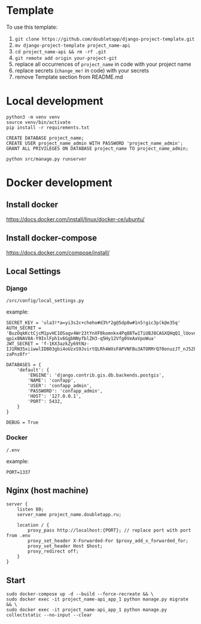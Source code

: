 # Template
To use this template:
1. `git clone https://github.com/doubletapp/django-project-template.git`
2. `mv django-project-template project_name-api`
3. `cd project_name-api && rm -rf .git`
4. `git remote add origin your-project-git`
5. replace all occurrences of `project_name` in code with your project name
6. replace secrets (`change_me!` in code) with your secrets
7. remove Template section from README.md


# Local development
```
python3 -m venv venv
source venv/bin/activate
pip install -r requirements.txt
```

```
CREATE DATABASE project_name;
CREATE USER project_name_admin WITH PASSWORD 'project_name_admin';
GRANT ALL PRIVILEGES ON DATABASE project_name TO project_name_admin;
```

```
python src/manage.py runserver
```

# Docker development
## Install docker
https://docs.docker.com/install/linux/docker-ce/ubuntu/

## Install docker-compose
https://docs.docker.com/compose/install/

## Local Settings
### Django
```
/src/config/local_settings.py
```
example:
```
SECRET_KEY = 'ula3!*a=yi3s2c+cheho#d3%*2g@5dp8w#1n5!gic3p(k@e35q'
AUTH_SECRET = 'BuzOqkKctCjcM1pvHC1OSagv4Wr23tYnXF0komnkx4Pq88Tw1TiUBJ8CAGXQHqQ1_lUovnnl-qpix8NAV8A-Y9InlFph1v6GgbNNyfblZH3-q5Hy12Vfg0VeAaVpoWua'
JWT_SECRET = 'f-1KX3azkZy69tNz-IJ1RN35xiiwwlIDB03gbi4oUzxS9JvirtQLRh4WXsFAPVNFBu3ATORMrQ70onuzJT_nJ52kTNyQtPBCEYdvgrOrbUKeyoGTnf7m7Cx-zaPnz8fr'

DATABASES = {
    'default': {
        'ENGINE': 'django.contrib.gis.db.backends.postgis',
        'NAME': 'confapp',
        'USER': 'confapp_admin',
        'PASSWORD': 'confapp_admin',
        'HOST': '127.0.0.1',
        'PORT': 5432,
    }
}

DEBUG = True
```

### Docker
```
/.env
```
example:
```
PORT=1337
```

## Nginx (host machine)
```
server {
    listen 80;
    server_name project_name.doubletapp.ru;

    location / {
        proxy_pass http://localhost:{PORT}; // replace port with port from .env
        proxy_set_header X-Forwarded-For $proxy_add_x_forwarded_for;
        proxy_set_header Host $host;
        proxy_redirect off;
    }
}
```

## Start
```
sudo docker-compose up -d --build --force-recreate && \
sudo docker exec -it project_name-api_app_1 python manage.py migrate && \
sudo docker exec -it project_name-api_app_1 python manage.py collectstatic --no-input --clear
```
